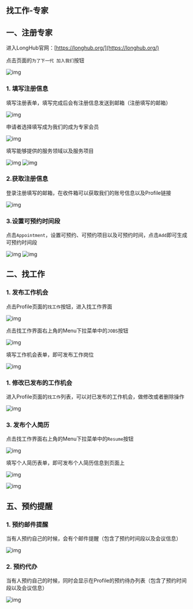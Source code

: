 ## 找工作-专家

## 一、注册专家

进入LongHub官网：[https://longhub.org/](https://longhub.org/)

点击页面的`为了下一代 加入我们`按钮

![img](../assets/0.png)

### 1. 填写注册信息

填写注册表单，填写完成后会有注册信息发送到邮箱（注册填写的邮箱）

![img](../assets/1.png)

申请者选择填写成为我们的成为专家会员

![img](../assets/2.png)

填写能够提供的服务领域以及服务项目

![img](../assets/60.png)
![img](../assets/61.png)

### 2.获取注册信息

登录注册填写的邮箱，在收件箱可以获取我们的账号信息以及Profile链接

![img](../assets/48.png)

### 3.设置可预约时间段
点击`Appointment`，设置可预约、可预约项目以及可预约时间，点击`Add`即可生成可预约时间段

![img](../assets/12.png)
![img](../assets/13.png)

## 二、找工作

### 1. 发布工作机会

点击Profile页面的`找工作`按钮，进入找工作界面

![img](../assets/62.png)

点击找工作界面右上角的Menu下拉菜单中的`JOBS`按钮

![img](../assets/63.png)

填写工作机会表单，即可发布工作岗位

![img](../assets/64.png)

### 1. 修改已发布的工作机会

进入Profile页面的`找工作`列表，可以对已发布的工作机会，做修改或者删除操作

![img](../assets/68.png)

### 3. 发布个人简历

点击找工作界面右上角的Menu下拉菜单中的`Resume`按钮

![img](../assets/65.png)

填写个人简历表单，即可发布个人简历信息到页面上

![img](../assets/66.png)

![img](../assets/67.png)

## 五、预约提醒

### 1. 预约邮件提醒

当有人预约自己的时候，会有个邮件提醒（包含了预约时间段以及会议信息）

![img](../assets/69.png)

### 2. 预约代办

当有人预约自己的时候，同时会显示在Profile的预约待办列表（包含了预约时间段以及会议信息）

![img](../assets/70.png)
